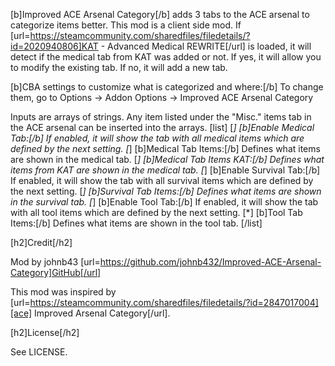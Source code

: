 [b]Improved ACE Arsenal Category[/b] adds 3 tabs to the ACE arsenal to categorize items better. This mod is a client side mod.
If [url=https://steamcommunity.com/sharedfiles/filedetails/?id=2020940806]KAT - Advanced Medical REWRITE[/url] is loaded, it will detect if the medical tab from KAT was added or not. If yes, it will allow you to modify the existing tab. If no, it will add a new tab.

[b]CBA settings to customize what is categorized and where:[/b] To change them, go to Options -> Addon Options -> Improved ACE Arsenal Category

Inputs are arrays of strings. Any item listed under the "Misc." items tab in the ACE arsenal can be inserted into the arrays.
[list]
[*] [b]Enable Medical Tab:[/b] If enabled, it will show the tab with all medical items which are defined by the next setting.
[*] [b]Medical Tab Items:[/b] Defines what items are shown in the medical tab.
[*] [b]Medical Tab Items KAT:[/b] Defines what items from KAT are shown in the medical tab.
[*] [b]Enable Survival Tab:[/b] If enabled, it will show the tab with all survival items which are defined by the next setting.
[*] [b]Survival Tab Items:[/b] Defines what items are shown in the survival tab.
[*] [b]Enable Tool Tab:[/b] If enabled, it will show the tab with all tool items which are defined by the next setting.
[*] [b]Tool Tab Items:[/b] Defines what items are shown in the tool tab.
[/list]

[h2]Credit[/h2]

Mod by johnb43
[url=https://github.com/johnb432/Improved-ACE-Arsenal-Category]GitHub[/url]

This mod was inspired by [url=https://steamcommunity.com/sharedfiles/filedetails/?id=2847017004][ace] Improved Arsenal Category[/url].

[h2]License[/h2]

See LICENSE.
